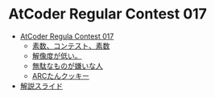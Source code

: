 AtCoder Regular Contest 017
===========================

- [AtCoder Regula Contest 017](http://arc017.contest.atcoder.jp/)
    - [素数、コンテスト、素数](http://arc017.contest.atcoder.jp/tasks/arc017_1)
    - [解像度が低い。](http://arc017.contest.atcoder.jp/tasks/arc017_2)
    - [無駄なものが嫌いな人](http://arc017.contest.atcoder.jp/tasks/arc017_3)
    - [ARCたんクッキー](http://arc017.contest.atcoder.jp/tasks/arc017_4)
- [解説スライド](http://www.slideshare.net/chokudai/arc017)
